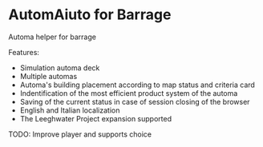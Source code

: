 # AutomAiuto for Barrage
Automa helper for barrage

Features:
- Simulation automa deck
- Multiple automas
- Automa's building placement according to map status and criteria card
- Indentification of the most efficient product system of the automa
- Saving of the current status in case of session closing of the browser
- English and Italian localization
- The Leeghwater Project expansion supported

TODO:
Improve player and supports choice
